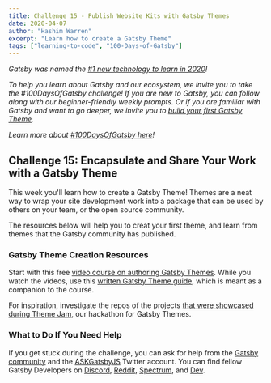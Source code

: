 ```yaml
---
title: Challenge 15 - Publish Website Kits with Gatsby Themes
date: 2020-04-07
author: "Hashim Warren"
excerpt: "Learn how to create a Gatsby Theme"
tags: ["learning-to-code", "100-Days-of-Gatsby"]
---
```


_Gatsby was named the [#1 new technology to learn in 2020](https://www.cnbc.com/2019/12/02/10-hottest-tech-skills-that-could-pay-off-most-in-2020-says-new-report.html)!_

_To help you learn about Gatsby and our ecosystem, we invite you to take the #100DaysOfGatsby challenge! If you are new to Gatsby, you can follow along with our beginner-friendly weekly prompts. Or if you are familiar with Gatsby and want to go deeper, we invite you to [build your first Gatsby Theme](/docs/themes/building-themes/)._

_Learn more about [#100DaysOfGatsby here](/blog/100days)!_

## Challenge 15: Encapsulate and Share Your Work with a Gatsby Theme

This week you'll learn how to create a Gatsby Theme! Themes are a neat way to wrap your site development work into a package that can be used by others on your team, or the open source community.

The resources below will help you to creat your first theme, and learn from themes that the Gatsby community has published.

### Gatsby Theme Creation Resources

Start with this free [video course on authoring Gatsby Themes](https://egghead.io/courses/gatsby-theme-authoring). While you watch the videos, use this [written Gatsby Theme guide](/tutorial/building-a-theme/), which is meant as a companion to the course.

For inspiration, investigate the repos of the projects [that were showcased during Theme Jam](https://themejam.gatsbyjs.org/showcase), our hackathon for Gatsby Themes.

### What to Do If You Need Help

If you get stuck during the challenge, you can ask for help from the [Gatsby community](/contributing/community/) and the [ASKGatsbyJS](https://twitter.com/AskGatsbyJS) Twitter account. You can find fellow Gatsby Developers on [Discord](https://discordapp.com/invite/gatsby), [Reddit](https://www.reddit.com/r/gatsbyjs/), [Spectrum](https://spectrum.chat/gatsby-js), and [Dev](https://dev.to/t/gatsby).
